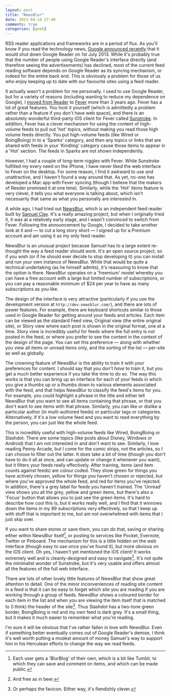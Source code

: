 ```yaml
---
layout: post
title: "NewsBlur"
date: 2013-04-14 17:40
comments: true
categories: [geek]
---
```



RSS reader applications and frameworks are in a period of flux. As you'll know if you read the technology news, [Google announced recently][1] that it would shut down Google Reader on 1st July 2013. While it's probably true that the number of people using Google Reader's interface directly (and therefore seeing the advertisements) has declined, most of the current feed reading software depends on Google Reader as its syncing mechanism, or indeed for the entire back end. This is obviously a problem for those of us who enjoy keeping up to date with our favourite sites using a feed reader.

It actually wasn't a problem for me personally. I used to use Google Reader, but for a variety of reasons (including wanting to reduce my dependence on Google), I [moved from Reader][2] to [Fever][3] more than 3 years ago. Fever has a lot of great features. You host it yourself (which is admittedly a problem rather than a feature if you don't have web space), and there is an absolutely wonderful third-party iOS client for Fever called [Sunstroke][4]. In addition, Fever has a clever mechanism for using the content of high-volume feeds to pull out 'hot' topics, without making you read those high volume feeds directly. You put high-volume feeds (like Wired or BoingBoing) in to a 'Sparks' category, and then any topics or links that are shared with feeds in your 'Kindling' category cause those items to appear in a 'Hot' section. The feeds in Sparks are not shown independently.

However, I had a couple of long-term niggles with Fever. While Sunstroke fulfilled my every need on the iPhone, I have never liked the web interface to Fever on the desktop. For some reason, I find it awkward to use and unattractive, and I haven't found a way around that. As yet, no-one has developed a Mac app with Fever syncing (though I believe that the makers of Reeder promised it at one time). Similarly, while the 'Hot' items feature is very clever, it tells you what everyone is talking about, which isn't necessarily that same as what you personally are _interested_ in.

A while ago, I had tried out [NewsBlur][5], which is an independent feed reader built by [Samuel Clay][6]. It's a really amazing project, but when I originally tried it, it was at a relatively early stage, and I wasn't convinced to switch from Fever. Following the announcement by Google, I decided to take another look at it and &mdash; to cut a long story short &mdash; I signed up for a Premium account and am using it as my only feed reader.

NewsBlur is an unusual project because Samuel has to a large extent re-thought the way a feed reader should work. It's an open source project, so if you wish (or if he should ever decide to stop developing it) you can install and run your own instance of NewsBlur. While that would be quite a technical undertaking (as he himself admits), it's reassuring to know that the option is there. NewsBlur operates on a 'freemium' model whereby you can have a free account with a large but limited number of subscriptions, or you can pay a reasonable minimum of $24 per year to have as many subscriptions as you like.

The design of the interface is very attractive (particularly if you use the development version at `http://dev.newsblur.com/`), and there are lots of power features. For example, there are keyboard shortcuts  similar to those used in Google Reader for getting around your feeds and articles. Each item can be viewed as the standard Feed view, Original view (the entire original site), or Story view where each post is shown in the original format, one at a time. Story view is incredibly useful for feeds where the full entry is not posted in the feed, or where you prefer to see the content in the context of the design of the page. You can set this preference &mdash; along with whether you view all items or unread items only, and the sorting of the list &mdash; per-site as well as globally.

The crowning feature of NewsBlur is the ability to train it with your preferences for content. I should say that you don't _have_ to train it, but you get a much better experience if you take the time to do so. The way this works is that you can bring up an interface for each of your feeds in which you give a thumbs up or a thumbs down to various elements associated with the feed, and that helps NewsBlur to classify the feed's items for you. For example, you could highlight a phrase in the title and either tell NewsBlur that you want to see all items containing that phrase, or that you don't want to see items with that phrase. Similarly, you can like or dislike a particular author (in multi-authored feeds) or particular tags or categories. Alternatively, if it's a low volume feed and you want to read everything by the person, you can just like the whole feed.

This is incredibly useful with high-volume feeds like Wired, BoingBoing or Slashdot. There are some topics (like posts about Disney, Windows or Android) that I am not interested in and don't want to see. Similarly, I love reading Penny Arcade, but I come for the comic strips, not the articles, so I can choose to filter out the latter. It does take a bit of time (though you don't have to do it all at once, and can update or change it whenever you want), but it filters your feeds really effectively. After training, items (and item counts against feeds) are colour coded. They show green for things you have actively chosen, yellow for things you haven't chosen or rejected, but where you've approved the whole feed, and red for items you've rejected. In addition, there's a grey label for feeds you haven't trained. The 'Unread' view shows you all the grey, yellow and green items, but there's also a 'Focus' button that allows you to just see the green items. It's hard to describe how cool this is, but it works really well, and I find that it winnows down the items in my 89 subscriptions very effectively, so that I keep up with stuff that is important to me, but am not overwhelmed with items that I just skip over.

If you want to share stores or save them, you can do that, saving or sharing either within NewsBlur itself[^1], or posting to services like Pocket, Evernote, Twitter or Pinboard. The mechanism for this is a little hidden on the web interface (though easy to use once you've found it), but more obvious on the iOS client. Oh yes, I haven't yet mentioned the iOS client! It works extremely well and is cleanly-designed and easy to navigate[^2]. It's not quite the minimalist wonder of Sunstroke, but it's very usable and offers almost all the features of the full web interface.

There are lots of other lovely little features of NewsBlur that show great attention to detail. One of the minor inconveniences of reading site content in a feed is that it can be easy to forget which site you are reading if you are working through a group of feeds. NewsBlur shows a coloured border for each item in the list and when you are viewing the item itself that is matched to (I think) the header of the site[^3]. Thus Slashdot has a two-tone green border, BoingBoing is red and my own feed is dark grey. It's a small thing, but it makes it much easier to remember what you're reading.

I'm sure it will be obvious that I've rather fallen in love with NewsBlur. Even if something better eventually comes out of Google Reader's demise, I think it's well worth putting a modest amount of money Samuel's way to support him in his Herculean efforts to change the way we read feeds.



[^1]:	Each user gets a 'BlurBlog' of their own, which is a bit like Tumblr, to which they can save and comment on items, and which can be made public.
[^2]:	And free as in beer.
[^3]:	Or perhaps the favicon. Either way, it's fiendishly clever.

[1]:	http://googlereader.blogspot.co.uk/2013/03/powering-down-google-reader.html "Google announcement about Google Reader shut down"
[2]:	http://rousette.org.uk/blog/archives/Fever/ "My experience using Fever"
[3]:	http://feedafever.com/ "Fever"
[4]:	https://goneeast.com/sunstroke/ "Sunstroke"
[5]:	http://www.newsblur.com/ "NewsBlur"
[6]:	http://www.samuelclay.com/ "Samuel's own site"
